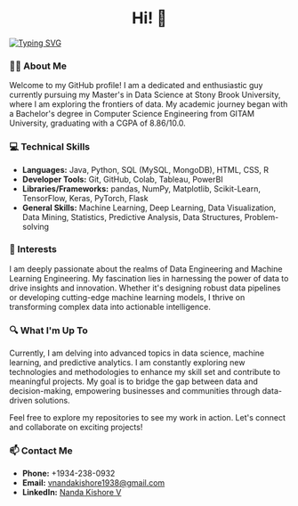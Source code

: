<h1 align="center"> Hi! 👋</br> 
</h1>
<a href="https://git.io/typing-svg"><img src="https://readme-typing-svg.herokuapp.com?font=Fira+Code&duration=4000&pause=400&center=true&width=830&lines= I'm+Nanda+Kishore+Vuppili; Data+Aficionado;Student+%40+Stony+Brook+University;Nice+to+meet+you+!" alt="Typing SVG" /></a>
<!-- <h3 align="center"> Student @ Stony Brook University  </h3> -->

### 🧑‍🎓 About Me
Welcome to my GitHub profile! I am a dedicated and enthusiastic guy currently pursuing my Master's in Data Science at Stony Brook University, where I am exploring the frontiers of data. My academic journey began with a Bachelor's degree in Computer Science Engineering from GITAM University, graduating with a CGPA of 8.86/10.0.

### 💻 Technical Skills
- **Languages:** Java, Python, SQL (MySQL, MongoDB), HTML, CSS, R
- **Developer Tools:** Git, GitHub, Colab, Tableau, PowerBI
- **Libraries/Frameworks:** pandas, NumPy, Matplotlib, Scikit-Learn, TensorFlow, Keras, PyTorch, Flask
- **General Skills:** Machine Learning, Deep Learning, Data Visualization, Data Mining, Statistics, Predictive Analysis, Data Structures, Problem-solving

### 🌟 Interests
I am deeply passionate about the realms of Data Engineering and Machine Learning Engineering. My fascination lies in harnessing the power of data to drive insights and innovation. Whether it's designing robust data pipelines or developing cutting-edge machine learning models, I thrive on transforming complex data into actionable intelligence.

### 🔍 What I'm Up To
Currently, I am delving into advanced topics in data science, machine learning, and predictive analytics. I am constantly exploring new technologies and methodologies to enhance my skill set and contribute to meaningful projects. My goal is to bridge the gap between data and decision-making, empowering businesses and communities through data-driven solutions.

Feel free to explore my repositories to see my work in action. Let's connect and collaborate on exciting projects!

### 📫 Contact Me
- **Phone:** +1934-238-0932
- **Email:** [vnandakishore1938@gmail.com](mailto:vnandakishore1938@gmail.com)
- **LinkedIn:** [Nanda Kishore V](https://www.linkedin.com/in/nanda-kishore-v)



<!--
**nanda1045/nanda1045** is a ✨ _special_ ✨ repository because its `README.md` (this file) appears on your GitHub profile.

Here are some ideas to get you started:

- 🔭 I’m currently working on ...
- 🌱 I’m currently learning ...
- 👯 I’m looking to collaborate on ...
- 🤔 I’m looking for help with ...
- 💬 Ask me about ...
- 📫 How to reach me: ...
- 😄 Pronouns: ...
- ⚡ Fun fact: ...
-->
